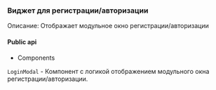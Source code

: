 ### Виджет для регистрации/авторизации

Описание: Отображает модульное окно регистрации/авторизации

#### Public api

-   Components

`LoginModal` - Компонент с логикой отображением модульного окна регистрации/авторизации.
